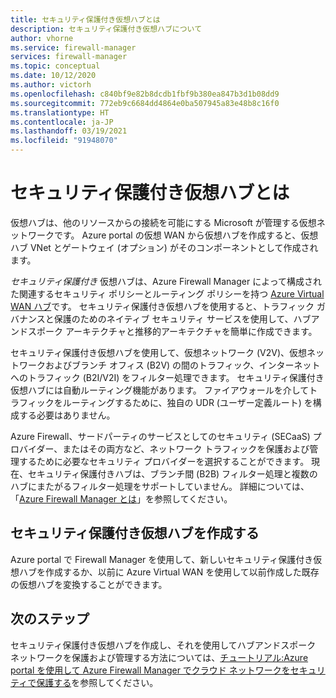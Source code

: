 ```yaml
---
title: セキュリティ保護付き仮想ハブとは
description: セキュリティ保護付き仮想ハブについて
author: vhorne
ms.service: firewall-manager
services: firewall-manager
ms.topic: conceptual
ms.date: 10/12/2020
ms.author: victorh
ms.openlocfilehash: c840bf9e82b8dcdb1fbf9b380ea847b3d1b08dd9
ms.sourcegitcommit: 772eb9c6684dd4864e0ba507945a83e48b8c16f0
ms.translationtype: HT
ms.contentlocale: ja-JP
ms.lasthandoff: 03/19/2021
ms.locfileid: "91948070"
---
```

# <a name="what-is-a-secured-virtual-hub"></a>セキュリティ保護付き仮想ハブとは

仮想ハブは、他のリソースからの接続を可能にする Microsoft が管理する仮想ネットワークです。 Azure portal の仮想 WAN から仮想ハブを作成すると、仮想ハブ VNet とゲートウェイ (オプション) がそのコンポーネントとして作成されます。

*セキュリティ保護付き* 仮想ハブは、Azure Firewall Manager によって構成された関連するセキュリティ ポリシーとルーティング ポリシーを持つ [Azure Virtual WAN ハブ](../virtual-wan/virtual-wan-about.md#resources)です。 セキュリティ保護付き仮想ハブを使用すると、トラフィック ガバナンスと保護のためのネイティブ セキュリティ サービスを使用して、ハブアンドスポーク アーキテクチャと推移的アーキテクチャを簡単に作成できます。 

セキュリティ保護付き仮想ハブを使用して、仮想ネットワーク (V2V)、仮想ネットワークおよびブランチ オフィス (B2V) の間のトラフィック、インターネットへのトラフィック (B2I/V2I) をフィルター処理できます。 セキュリティ保護付き仮想ハブには自動ルーティング機能があります。 ファイアウォールを介してトラフィックをルーティングするために、独自の UDR (ユーザー定義ルート) を構成する必要はありません。

Azure Firewall、サードパーティのサービスとしてのセキュリティ (SECaaS) プロバイダー、またはその両方など、ネットワーク トラフィックを保護および管理するために必要なセキュリティ プロバイダーを選択することができます。 現在、セキュリティ保護付きハブは、ブランチ間 (B2B) フィルター処理と複数のハブにまたがるフィルター処理をサポートしていません。 詳細については、「[Azure Firewall Manager とは](overview.md#known-issues)」を参照してください。 

## <a name="create-a-secured-virtual-hub"></a>セキュリティ保護付き仮想ハブを作成する

Azure portal で Firewall Manager を使用して、新しいセキュリティ保護付き仮想ハブを作成するか、以前に Azure Virtual WAN を使用して以前作成した既存の仮想ハブを変換することができます。

## <a name="next-steps"></a>次のステップ

セキュリティ保護付き仮想ハブを作成し、それを使用してハブアンドスポーク ネットワークを保護および管理する方法については、[チュートリアル:Azure portal を使用して Azure Firewall Manager でクラウド ネットワークをセキュリティで保護する](secure-cloud-network.md)を参照してください。